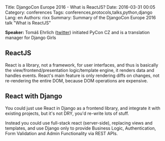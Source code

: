Title: DjangoCon Europe 2016 - What is ReactJS?
Date:   2016-03-31 00:05
Category: conferences
Tags: conferences,protocols,talks,python,django
Lang: en
Authors: rixx
Summary: Summary of the DjangoCon Europe 2016 talk "What is ReactJS"


**Speaker:** Tomáš Ehrlich ([twitter](https://twitter.com/tomas_ehrlich)) initiated PyCon CZ and is a translation
manager for Django Girls

## ReactJS

React is a library, not a framework, for user interfaces, and thus is basically the view/frontend/presentation
logic/template engine, it renders data and handles events.
React's main feature is only rendering diffs on changes, not re-rendering the entire DOM, because DOM operations are
expensive.

## React with Django

You could just use React in Django as a frontend library, and integrate it with existing projects, but it's not DRY,
you'd re-write lots of stuff.

Instead you could use full-stack react (server-side), replacing views and templates, and use Django only to provide
Business Logic, Authentication, Form Validation and Admin Functionality via REST APIs.
